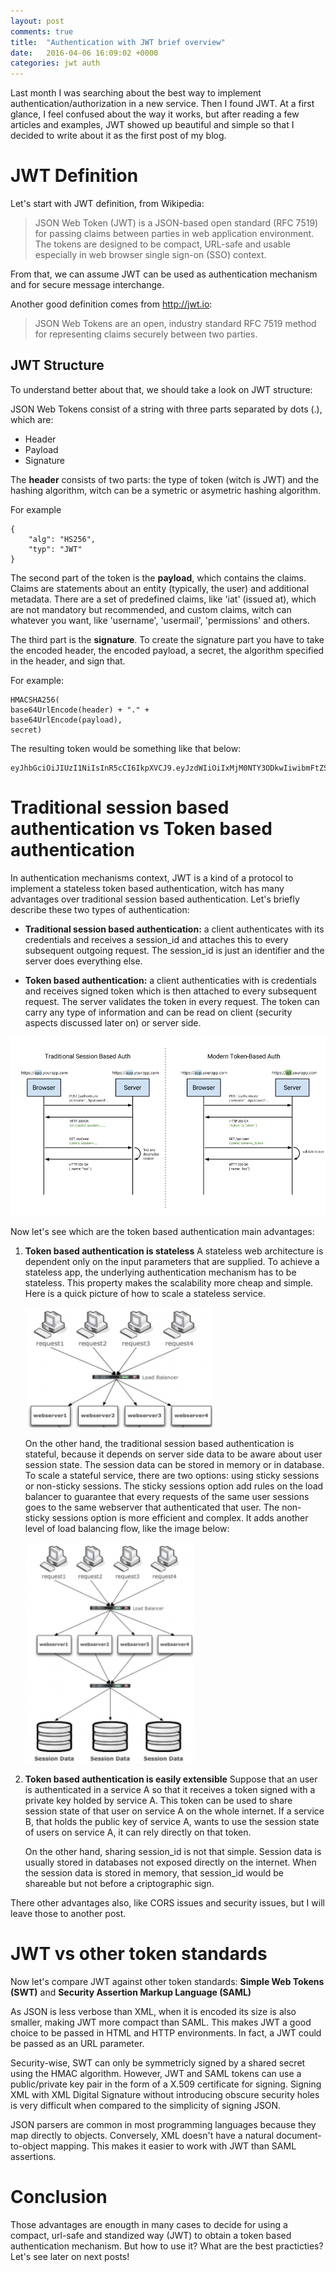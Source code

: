 ```yaml
---
layout: post
comments: true
title:  "Authentication with JWT brief overview"
date:   2016-04-06 16:09:02 +0000
categories: jwt auth
---
```


Last month I was searching about the best way to implement authentication/authorization in a new service. Then I found JWT. At a first glance, I feel confused about the way it works, but after reading a few articles and examples, JWT showed up beautiful and simple so that I decided to write about it as the first post of my blog.

# JWT Definition

Let's start with JWT definition, from Wikipedia:

> JSON Web Token (JWT) is a JSON-based open standard (RFC 7519) for passing claims between parties
> in web application environment. The tokens are designed to be compact, URL-safe and usable especially 
> in web browser single sign-on (SSO) context.

From that, we can assume JWT can be used as authentication mechanism and for secure message interchange. 

Another good definition comes from http://jwt.io:

> JSON Web Tokens are an open, industry standard RFC 7519 method for representing claims 
> securely between two parties.

## JWT Structure

To understand better about that, we should take a look on JWT structure:

JSON Web Tokens consist of a string with three parts separated by dots (.), which are:

* Header
* Payload
* Signature

The **header** consists of two parts: the type of token (witch is JWT) and the hashing algorithm, witch can be a symetric or asymetric hashing algorithm.

For example

	{
		"alg": "HS256",
		"typ": "JWT"
	}

The second part of the token is the **payload**, which contains the claims. Claims are statements about an entity (typically, the user) and additional metadata. There are a set of predefined claims, like 'iat' (issued at), which are not mandatory but recommended,  and custom claims, witch can whatever you want, like 'username', 'usermail', 'permissions' and others.

The third part is the **signature**. To create the signature part you have to take the encoded header, the encoded payload, a secret, the algorithm specified in the header, and sign that.

For example:

	HMACSHA256(
	base64UrlEncode(header) + "." +
	base64UrlEncode(payload),
	secret)
	
The resulting token would be something like that below:

	eyJhbGciOiJIUzI1NiIsInR5cCI6IkpXVCJ9.eyJzdWIiOiIxMjM0NTY3ODkwIiwibmFtZSI6IkpvaG4gRG9lIiwiYWRtaW4iOnRydWV9.TJVA95OrM7E2cBab30RMHrHDcEfxjoYZgeFONFh7HgQ


# Traditional session based authentication vs Token based authentication

In authentication mechanisms context, JWT is a kind of a protocol to implement a stateless token based authentication, witch has many advantages over traditional session based authentication. Let's briefly describe these two types of authentication:

* **Traditional session based authentication:** a client authenticates with its credentials and receives a session_id and attaches this to every subsequent outgoing request. The session_id is just an identifier and the server does everything else.

* **Token based authentication:** a client authenticaties with is credentials and receives signed token which is then attached to every subsequent request. The server validates the token in every request. The token can carry any type of information and can be read on client (security aspects discussed later on) or server side. 

![Requests sequence diagram](/images/jwt1.png "Requests/Response flow for each type of authentication")


Now let's see which are the token based authentication main advantages:

1. **Token based authentication is stateless** A stateless web architecture is dependent only on the input parameters that are supplied. To achieve a stateless app, the underlying authentication mechanism has to be stateless. This property makes the scalability more cheap and simple. Here is a quick picture of how to scale a stateless service.

   ![Scaling stateless](/images/jwt2.png "Scaling stateless architecture")

   On the other hand, the traditional session based authentication is stateful, because it depends on server side data to be aware about user session state. The session data can be stored in memory or in database. To scale a stateful service, there are two options: using sticky sessions or non-sticky sessions. The sticky sessions option add rules on the load balancer to guarantee that every requests of the same user sessions goes to the same webserver that authenticated that user. The non-sticky sessions option is more efficient and complex. It adds another level of load balancing flow, like the image below:

   ![Scaling stateful](/images/jwt3.png "Scaling stateful sticky session architecture")


2. **Token based authentication is easily extensible** Suppose that an user is authenticated in a service A so that it receives a token signed with a private key holded by service A. This token can be used to share session state of that user on service A on the whole internet. If a service B, that holds the public key of service A, wants to use the session state of users on service A, it can rely directly on that token.  

   On the other hand, sharing session_id is not that simple. Session data is usually stored in databases not exposed directly on the internet. When the session data is stored in memory, that session_id would be shareable but not before a criptographic sign.

There other advantages also, like CORS issues and security issues, but I will leave those to another post.

# JWT vs other token standards

Now let's compare JWT against other token standards: **Simple Web Tokens (SWT)** and **Security Assertion Markup Language (SAML)**

As JSON is less verbose than XML, when it is encoded its size is also smaller, making JWT more compact than SAML. This makes JWT a good choice to be passed in HTML and HTTP environments. In fact, a JWT could be passed as an URL parameter.

Security-wise, SWT can only be symmetricly signed by a shared secret using the HMAC algorithm. However, JWT and SAML tokens can use a public/private key pair in the form of a X.509 certificate for signing. Signing XML with XML Digital Signature without introducing obscure security holes is very difficult when compared to the simplicity of signing JSON.

JSON parsers are common in most programming languages because they map directly to objects. Conversely, XML doesn't have a natural document-to-object mapping. This makes it easier to work with JWT than SAML assertions.

# Conclusion

Those advantages are enougth in many cases to decide for using a compact, url-safe and standized way (JWT) to obtain a token based authentication mechanism. But how to use it? What are the best practicties? Let's see later on next posts!
